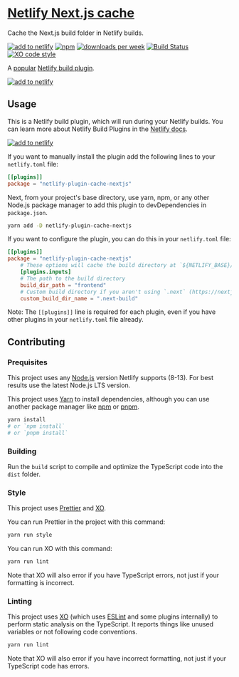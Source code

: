 # [Netlify Next.js cache](https://app.netlify.com/plugins/netlify-plugin-cache-nextjs/install)

Cache the Next.js build folder in Netlify builds.

[![add to netlify](https://img.shields.io/badge/add%20to-netlify-00AD9F)](https://app.netlify.com/plugins/netlify-plugin-cache-nextjs/install)
[![npm](https://img.shields.io/npm/v/netlify-plugin-cache-nextjs)](https://www.npmjs.com/package/netlify-plugin-cache-nextjs)
[![downloads per week](https://img.shields.io/npm/dw/netlify-plugin-cache-nextjs)](https://www.npmjs.com/package/netlify-plugin-cache-nextjs)
[![Build Status](https://github.com/jonahsnider/netlify-cache-nextjs/workflows/CI/badge.svg)](https://github.com/jonahsnider/netlify-cache-nextjs/actions)
[![XO code style](https://img.shields.io/badge/code_style-XO-5ed9c7.svg)](https://github.com/xojs/xo)

A [popular](https://www.netlify.com/blog/2020/06/22/top-10-netlify-build-plugins/#4-next-js-cache) [Netlify build plugin](https://docs.netlify.com/configure-builds/build-plugins/).

[![add to netlify](https://img.shields.io/badge/add%20to-netlify-00AD9F)](https://app.netlify.com/plugins/netlify-plugin-cache-nextjs/install)

## Usage

This is a Netlify build plugin, which will run during your Netlify builds. You can learn more about Netlify Build Plugins in the [Netlify docs](https://docs.netlify.com/configure-builds/build-plugins/).

[![add to netlify](https://img.shields.io/badge/add%20to-netlify-00AD9F)](https://app.netlify.com/plugins/netlify-plugin-cache-nextjs/install)

If you want to manually install the plugin add the following lines to your `netlify.toml` file:

```toml
[[plugins]]
package = "netlify-plugin-cache-nextjs"
```

Next, from your project's base directory, use yarn, npm, or any other Node.js package manager to add this plugin to devDependencies in `package.json`.

```sh
yarn add -D netlify-plugin-cache-nextjs
```

If you want to configure the plugin, you can do this in your `netlify.toml` file:

```toml
[[plugins]]
package = "netlify-plugin-cache-nextjs"
	# These options will cache the build directory at `${NETLIFY_BASE}/frontend/.next-build`
	[plugins.inputs]
	# The path to the build directory
	build_dir_path = "frontend"
	# Custom build directory if you aren't using `.next` (https://nextjs.org/docs/api-reference/next.config.js/setting-a-custom-build-directory)
	custom_build_dir_name = ".next-build"
```

Note: The `[[plugins]]` line is required for each plugin, even if you have other plugins in your `netlify.toml` file already.

## Contributing

### Prequisites

This project uses any [Node.js](https://nodejs.org) version Netlify supports (8-13).
For best results use the latest Node.js LTS version.

This project uses [Yarn](https://yarnpkg.com) to install dependencies, although you can use another package manager like [npm](https://www.npmjs.com) or [pnpm](https://pnpm.js.org).

```sh
yarn install
# or `npm install`
# or `pnpm install`
```

### Building

Run the `build` script to compile and optimize the TypeScript code into the `dist` folder.

### Style

This project uses [Prettier](https://prettier.io) and [XO](https://github.com/xojs/xo).

You can run Prettier in the project with this command:

```sh
yarn run style
```

You can run XO with this command:

```sh
yarn run lint
```

Note that XO will also error if you have TypeScript errors, not just if your formatting is incorrect.

### Linting

This project uses [XO](https://github.com/xojs/xo) (which uses [ESLint](https://eslint.org) and some plugins internally) to perform static analysis on the TypeScript.
It reports things like unused variables or not following code conventions.

```sh
yarn run lint
```

Note that XO will also error if you have incorrect formatting, not just if your TypeScript code has errors.
